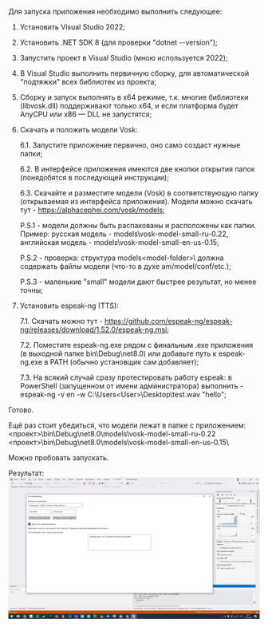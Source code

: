 Для запуска приложения необходимо выполнить следующее:
1. Установить Visual Studio 2022;
2. Установить .NET SDK 8 (для проверки "dotnet --version");
3. Запустить проект в Visual Studio (мною используется 2022);
4. В Visual Studio выполнить первичную сборку, для автоматической "подтяжки" всех библиотек из проекта;
5. Сборку и запуск выполнять в x64 режиме, т.к. многие библиотеки (libvosk.dll) поддерживают только x64, и если платформа будет AnyCPU или x86 — DLL не запустятся;
6. Скачать и положить модели Vosk:

   6.1. Запустите приложение первично, оно само создаст нужные папки;

   6.2. В интерфейсе приложения имеются две кнопки открытия папок (понядобятся в последующей инструкции);

   6.3. Скачайте и разместите модели (Vosk) в соответствующую папку (открываемая из интерфейса приложения). Модели можно скачать тут - https://alphacephei.com/vosk/models;

   P.S.1 - модели должны быть распакованы и расположены как папки. Пример: русская модель - models\vosk-model-small-ru-0.22, английская модель - models\vosk-model-small-en-us-0.15;

   P.S.2 - проверка: структура models\<model-folder>\ должна содержать файлы модели (что-то в духе am/model/conf/etc.);

   P.S.3 - маленькие "small" модели дают быстрее результат, но менее точны;

7. Установить espeak-ng (TTS):

   7.1. Скачать можно тут - https://github.com/espeak-ng/espeak-ng/releases/download/1.52.0/espeak-ng.msi;

   7.2. Поместите espeak-ng.exe рядом с финальным .exe приложения (в выходной папке bin\Debug\net8.0\) или добавьте путь к espeak-ng.exe в PATH (обычно установщик сам добавляет);

   7.3. На всякий случай сразу протестировать работу espeak: в PowerShell (запущенном от имени администратора) выполнить - espeak-ng -v en -w C:\Users\<User>\Desktop\test.wav "hello";

Готово.

Ещё раз стоит убедиться, что модели лежат в папке с приложением:
<проект>\bin\Debug\net8.0\models\vosk-model-small-ru-0.22\
<проект>\bin\Debug\net8.0\models\vosk-model-small-en-us-0.15\

Можно пробовать запускать.

Результат:
![alt text](https://raw.githubusercontent.com/Akrumax/ArteKrugMicApp/refs/heads/main/%D0%A1%D0%BD%D0%B8%D0%BC%D0%BE%D0%BA%20%D1%8D%D0%BA%D1%80%D0%B0%D0%BD%D0%B0.png)
